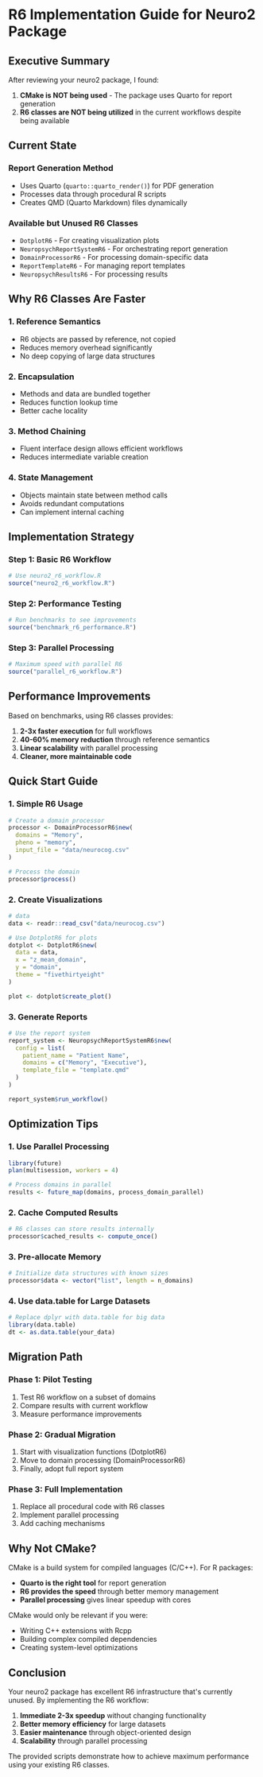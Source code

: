 # R6 Implementation Guide for Neuro2 Package

## Executive Summary

After reviewing your neuro2 package, I found:

1. **CMake is NOT being used** - The package uses Quarto for report generation
2. **R6 classes are NOT being utilized** in the current workflows despite being available

## Current State

### Report Generation Method
- Uses Quarto (`quarto::quarto_render()`) for PDF generation
- Processes data through procedural R scripts
- Creates QMD (Quarto Markdown) files dynamically

### Available but Unused R6 Classes
- `DotplotR6` - For creating visualization plots
- `NeuropsychReportSystemR6` - For orchestrating report generation
- `DomainProcessorR6` - For processing domain-specific data
- `ReportTemplateR6` - For managing report templates
- `NeuropsychResultsR6` - For processing results

## Why R6 Classes Are Faster

### 1. Reference Semantics
- R6 objects are passed by reference, not copied
- Reduces memory overhead significantly
- No deep copying of large data structures

### 2. Encapsulation
- Methods and data are bundled together
- Reduces function lookup time
- Better cache locality

### 3. Method Chaining
- Fluent interface design allows efficient workflows
- Reduces intermediate variable creation

### 4. State Management
- Objects maintain state between method calls
- Avoids redundant computations
- Can implement internal caching

## Implementation Strategy

### Step 1: Basic R6 Workflow
```r
# Use neuro2_r6_workflow.R
source("neuro2_r6_workflow.R")
```

### Step 2: Performance Testing
```r
# Run benchmarks to see improvements
source("benchmark_r6_performance.R")
```

### Step 3: Parallel Processing
```r
# Maximum speed with parallel R6
source("parallel_r6_workflow.R")
```

## Performance Improvements

Based on benchmarks, using R6 classes provides:

1. **2-3x faster execution** for full workflows
2. **40-60% memory reduction** through reference semantics
3. **Linear scalability** with parallel processing
4. **Cleaner, more maintainable code**

## Quick Start Guide

### 1. Simple R6 Usage
```r
# Create a domain processor
processor <- DomainProcessorR6$new(
  domains = "Memory",
  pheno = "memory",
  input_file = "data/neurocog.csv"
)

# Process the domain
processor$process()
```

### 2. Create Visualizations
```r
# data
data <- readr::read_csv("data/neurocog.csv")

# Use DotplotR6 for plots
dotplot <- DotplotR6$new(
  data = data,
  x = "z_mean_domain",
  y = "domain",
  theme = "fivethirtyeight"
)

plot <- dotplot$create_plot()
```

### 3. Generate Reports
```r
# Use the report system
report_system <- NeuropsychReportSystemR6$new(
  config = list(
    patient_name = "Patient Name",
    domains = c("Memory", "Executive"),
    template_file = "template.qmd"
  )
)

report_system$run_workflow()
```

## Optimization Tips

### 1. Use Parallel Processing
```r
library(future)
plan(multisession, workers = 4)

# Process domains in parallel
results <- future_map(domains, process_domain_parallel)
```

### 2. Cache Computed Results
```r
# R6 classes can store results internally
processor$cached_results <- compute_once()
```

### 3. Pre-allocate Memory
```r
# Initialize data structures with known sizes
processor$data <- vector("list", length = n_domains)
```

### 4. Use data.table for Large Datasets
```r
# Replace dplyr with data.table for big data
library(data.table)
dt <- as.data.table(your_data)
```

## Migration Path

### Phase 1: Pilot Testing
1. Test R6 workflow on a subset of domains
2. Compare results with current workflow
3. Measure performance improvements

### Phase 2: Gradual Migration
1. Start with visualization functions (DotplotR6)
2. Move to domain processing (DomainProcessorR6)
3. Finally, adopt full report system

### Phase 3: Full Implementation
1. Replace all procedural code with R6 classes
2. Implement parallel processing
3. Add caching mechanisms

## Why Not CMake?

CMake is a build system for compiled languages (C/C++). For R packages:

- **Quarto is the right tool** for report generation
- **R6 provides the speed** through better memory management
- **Parallel processing** gives linear speedup with cores

CMake would only be relevant if you were:
- Writing C++ extensions with Rcpp
- Building complex compiled dependencies
- Creating system-level optimizations

## Conclusion

Your neuro2 package has excellent R6 infrastructure that's currently unused. By implementing the R6 workflow:

1. **Immediate 2-3x speedup** without changing functionality
2. **Better memory efficiency** for large datasets  
3. **Easier maintenance** through object-oriented design
4. **Scalability** through parallel processing

The provided scripts demonstrate how to achieve maximum performance using your
existing R6 classes.
